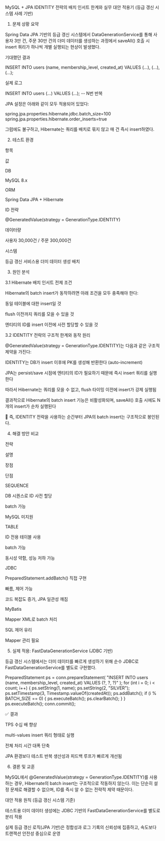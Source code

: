 MySQL + JPA IDENTITY 전략의 배치 인서트 한계와 실무 대안 적용기 (등급 갱신 시스템 사례 기반)

1. 문제 상황 요약

Spring Data JPA 기반의 등급 갱신 시스템에서 DataGenerationService를 통해 사용자 3만 건, 주문 30만 건의 더미 데이터를 생성하는 과정에서 saveAll() 호출 시 insert 쿼리가 하나씩 개별 실행되는 현상이 발생했다.

기대했던 결과

INSERT INTO users (name, membership_level, created_at) VALUES (...), (...), (...);

실제 로그

INSERT INTO users (...) VALUES (...);  -- N번 반복

JPA 설정은 아래와 같이 모두 적용되어 있었다:

spring.jpa.properties.hibernate.jdbc.batch_size=100
spring.jpa.properties.hibernate.order_inserts=true

그럼에도 불구하고, Hibernate는 쿼리를 배치로 묶지 않고 매 건 즉시 insert하였다.

2. 테스트 환경

항목

값

DB

MySQL 8.x

ORM

Spring Data JPA + Hibernate

ID 전략

@GeneratedValue(strategy = GenerationType.IDENTITY)

데이터량

사용자 30,000건 / 주문 300,000건

시스템

등급 갱신 서비스용 더미 데이터 생성 배치

3. 원인 분석

3.1 Hibernate 배치 인서트 전제 조건

Hibernate의 batch insert가 동작하려면 아래 조건을 모두 충족해야 한다:

동일 테이블에 대한 insert일 것

flush 이전까지 쿼리를 모을 수 있을 것

엔티티의 ID를 insert 이전에 사전 할당할 수 있을 것

3.2 IDENTITY 전략의 구조적 한계와 동작 원리

@GeneratedValue(strategy = GenerationType.IDENTITY)는 다음과 같은 구조적 제약을 가진다:

IDENTITY는 DB가 insert 이후에 PK를 생성해 반환한다 (auto-increment)

JPA는 persist/save 시점에 엔티티의 ID가 필요하기 때문에 즉시 insert 쿼리를 실행한다

따라서 Hibernate는 쿼리를 모을 수 없고, flush 타이밍 이전에 insert가 강제 실행됨

결과적으로 Hibernate의 batch insert 기능은 비활성화되며, saveAll() 호출 시에도 N개의 insert가 순차 실행된다

📌 즉, IDENTITY 전략을 사용하는 순간부터 JPA의 batch insert는 구조적으로 봉인된다.

4. 해결 방안 비교

전략

설명

장점

단점

SEQUENCE

DB 시퀀스로 ID 사전 할당

batch 가능

MySQL 미지원

TABLE

ID 전용 테이블 사용

batch 가능

동시성 약함, 성능 저하 가능

JDBC

PreparedStatement.addBatch() 직접 구현

빠름, 제어 가능

코드 복잡도 증가, JPA 일관성 깨짐

MyBatis

Mapper XML로 batch 처리

SQL 제어 유리

Mapper 관리 필요

5. 실제 적용: FastDataGenerationService (JDBC 기반)

등급 갱신 시스템에서는 더미 데이터를 빠르게 생성하기 위해 순수 JDBC로 FastDataGenerationService를 별도로 구현했다.

PreparedStatement ps = conn.prepareStatement(
"INSERT INTO users (name, membership_level, created_at) VALUES (?, ?, ?)"
);
for (int i = 0; i < count; i++) {
ps.setString(1, name);
ps.setString(2, "SILVER");
ps.setTimestamp(3, Timestamp.valueOf(createdAt));
ps.addBatch();
if (i % BATCH_SIZE == 0) {
ps.executeBatch();
ps.clearBatch();
}
}
ps.executeBatch();
conn.commit();

✅ 결과

TPS 수십 배 향상

multi-values insert 쿼리 형태로 실행

전체 처리 시간 대폭 단축

JPA 환경보다 테스트 반복 생산성과 피드백 루프가 빠르게 개선됨

6. 결론 및 교훈

MySQL에서 @GeneratedValue(strategy = GenerationType.IDENTITY)를 사용하는 경우,
Hibernate의 batch insert는 구조적으로 작동하지 않는다. 이는 단순히 설정 문제로 해결할 수 없으며, ID를 즉시 알 수 없는 전략적 제약 때문이다.

대안 적용 원칙 (등급 갱신 시스템 기준)

테스트용 더미 데이터 생성에는 JDBC 기반의 FastDataGenerationService를 별도로 분리 적용

실제 등급 갱신 로직(JPA 기반)은 정합성과 로그 기록의 신뢰성에 집중하고, 속도보다 트랜잭션 안전성 중심으로 운영